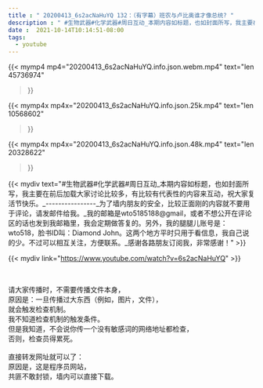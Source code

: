```yaml
---
title : " 20200413_6s2acNaHuYQ 132：（有字幕）班农与卢比奥谁才像总统? "
description : " #生物武器#化学武器#周日互动_本期内容如标题，也如封面所写，我主要在前后加载大家讨论比较多，有比较有代表性的内容来互动，祝大家复活节快乐。_----------------_为了墙内朋友的安全，比较正面刚的内容就不要用于评论，请发邮件给我。_我的邮箱是wto5185188@gmail，或者不想公开在评论区的话也发到我邮箱里，我会定期做答复的。另外，我的腿腿儿账号是：wto518，脸书ID叫：Diamond John。这两个地方平时只用于看信息，我自己说的少。不过可以相互关注，方便联系。_感谢各路朋友订阅我，非常感谢！ "
date :  2021-10-14T10:14:51-08:00
tags:
  - youtube
---
```


{{< mymp4 mp4="20200413_6s2acNaHuYQ.info.json.webm.mp4" 
text="len 45736974"
>}}

{{< mymp4x  mp4x="20200413_6s2acNaHuYQ.info.json.25k.mp4"
text="len 10568602"
>}}

{{< mymp4x  mp4x="20200413_6s2acNaHuYQ.info.json.48k.mp4"
text="len 20328622"
>}}


{{< mydiv text="#生物武器#化学武器#周日互动_本期内容如标题，也如封面所写，我主要在前后加载大家讨论比较多，有比较有代表性的内容来互动，祝大家复活节快乐。_----------------_为了墙内朋友的安全，比较正面刚的内容就不要用于评论，请发邮件给我。_我的邮箱是wto5185188@gmail，或者不想公开在评论区的话也发到我邮箱里，我会定期做答复的。另外，我的腿腿儿账号是：wto518，脸书ID叫：Diamond John。这两个地方平时只用于看信息，我自己说的少。不过可以相互关注，方便联系。_感谢各路朋友订阅我，非常感谢！" >}}
<br>

{{< mydiv link="https://www.youtube.com/watch?v=6s2acNaHuYQ" >}}


<br>

请大家传播时，不需要传播文件本身，<br>
原因是：一旦传播过大东西（例如，图片，文件），<br>
就会触发检查机制。<br>
我不知道检查机制的触发条件。<br>
但是我知道，不会说你传一个没有敏感词的网络地址都检查，<br>
否则，检查员得累死。<br><br>
直接转发网址就可以了：<br>
原因是，这是程序员网站，<br>
共匪不敢封锁，墙内可以直接下载。


